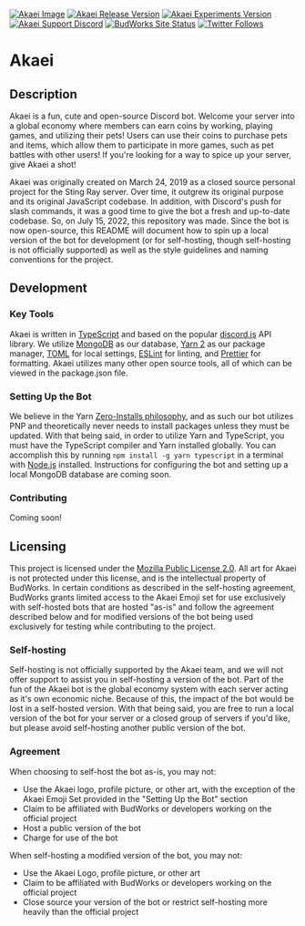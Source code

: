 [![Akaei Image](https://pbs.twimg.com/profile_banners/1113794031966924800/1653151285/1500x500)](#)
[![Akaei Release Version](https://img.shields.io/static/v1?label=Akaei%20Release&message=Beta%201.3.0&color=ff69b4&style=flat-square)](#)
[![Akaei Experiments Version](https://img.shields.io/static/v1?label=Akaei%20Experiments&message=Beta%202.0.0&color=ff69b4&style=flat-square)](#)
[![Akaei Support Discord](https://img.shields.io/discord/674356534259744789?label=Akaei%20Support%20Discord&style=flat-square)](https://discord.gg/5Q94fEQ)
[![BudWorks Site Status](https://img.shields.io/website?down_color=red&down_message=Offline&label=BudWorks%20Site&up_message=Online&url=https%3A%2F%2Fwww.budworks.co&style=flat-square)](https://www.budworks.co)
[![Twitter Follows](https://img.shields.io/twitter/follow/AkaeiBot?color=blue&label=Follow%20%40AkaeiBot&logo=Twitter&style=flat-square)](https://twitter.com/AkaeiBot)

# Akaei

## Description

Akaei is a fun, cute and open-source Discord bot. Welcome your server into a global economy where members can earn coins by working, playing games, and utilizing their pets! Users can use their coins to purchase pets and items, which allow them to participate in more games, such as pet battles with other users! If you're looking for a way to spice up your server, give Akaei a shot!

Akaei was originally created on March 24, 2019 as a closed source personal project for the Sting Ray server. Over time, it outgrew its original purpose and its original JavaScript codebase. In addition, with Discord's push for slash commands, it was a good time to give the bot a fresh and up-to-date codebase. So, on July 15, 2022, this repository was made. Since the bot is now open-source, this README will document how to spin up a local version of the bot for development (or for self-hosting, though self-hosting is not officially supported) as well as the style guidelines and naming conventions for the project.

## Development

### Key Tools

Akaei is written in [TypeScript](typescriptlang.org/) and based on the popular [discord.js](https://github.com/discordjs/discord.js/) API library. We utilize [MongoDB](https://www.mongodb.com) as our database, [Yarn 2](https://yarnpkg.com) as our package manager, [TOML](https://toml.io/en/) for local settings, [ESLint](https://eslint.org) for linting, and [Prettier](prettier.io/) for formatting. Akaei utilizes many other open source tools, all of which can be viewed in the package.json file.

### Setting Up the Bot

We believe in the Yarn [Zero-Installs philosophy](https://yarnpkg.com/features/zero-installs), and as such our bot utilizes PNP and theoretically never needs to install packages unless they must be updated. With that being said, in order to utilize Yarn and TypeScript, you must have the TypeScript compiler and Yarn installed globally. You can accomplish this by running `npm install -g yarn typescript` in a terminal with [Node.js](https://nodejs.org/en/) installed. Instructions for configuring the bot and setting up a local MongoDB database are coming soon.

### Contributing

Coming soon!

## Licensing

This project is licensed under the [Mozilla Public License 2.0](https://github.com/BudWorks/Akaei/blob/main/LICENSE). All art for Akaei is not protected under this license, and is the intellectual property of BudWorks. In certain conditions as described in the self-hosting agreement, BudWorks grants limited access to the Akaei Emoji set for use exclusively with self-hosted bots that are hosted "as-is" and follow the agreement described below and for modified versions of the bot being used exclusively for testing while contributing to the project.

### Self-hosting

Self-hosting is not officially supported by the Akaei team, and we will not offer support to assist you in self-hosting a version of the bot. Part of the fun of the Akaei bot is the global economy system with each server acting as it's own economic niche. Because of this, the impact of the bot would be lost in a self-hosted version. With that being said, you are free to run a local version of the bot for your server or a closed group of servers if you'd like, but please avoid self-hosting another public version of the bot.

### Agreement

When choosing to self-host the bot as-is, you may not:

- Use the Akaei logo, profile picture, or other art, with the exception of the Akaei Emoji Set provided in the "Setting Up the Bot" section
- Claim to be affiliated with BudWorks or developers working on the official project
- Host a public version of the bot
- Charge for use of the bot

When self-hosting a modified version of the bot, you may not:

- Use the Akaei Logo, profile picture, or other art
- Claim to be affiliated with BudWorks or developers working on the official project
- Close source your version of the bot or restrict self-hosting more heavily than the official project
